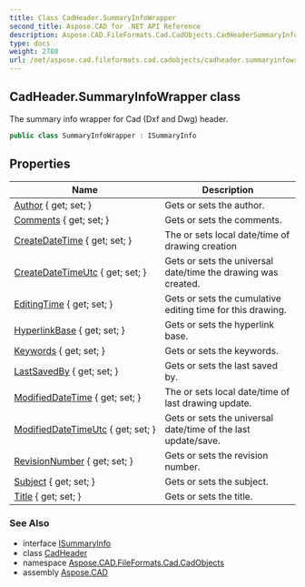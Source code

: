 ```yaml
---
title: Class CadHeader.SummaryInfoWrapper
second_title: Aspose.CAD for .NET API Reference
description: Aspose.CAD.FileFormats.Cad.CadObjects.CadHeaderSummaryInfoWrapper class. The summary info wrapper for Cad Dxf and Dwg header
type: docs
weight: 2780
url: /net/aspose.cad.fileformats.cad.cadobjects/cadheader.summaryinfowrapper/
---
```

## CadHeader.SummaryInfoWrapper class

The summary info wrapper for Cad (Dxf and Dwg) header.

```csharp
public class SummaryInfoWrapper : ISummaryInfo
```

## Properties

| Name | Description |
| --- | --- |
| [Author](../../aspose.cad.fileformats.cad.cadobjects/cadheader.summaryinfowrapper/author) { get; set; } | Gets or sets the author. |
| [Comments](../../aspose.cad.fileformats.cad.cadobjects/cadheader.summaryinfowrapper/comments) { get; set; } | Gets or sets the comments. |
| [CreateDateTime](../../aspose.cad.fileformats.cad.cadobjects/cadheader.summaryinfowrapper/createdatetime) { get; set; } | The or sets local date/time of drawing creation |
| [CreateDateTimeUtc](../../aspose.cad.fileformats.cad.cadobjects/cadheader.summaryinfowrapper/createdatetimeutc) { get; set; } | Gets or sets the universal date/time the drawing was created. |
| [EditingTime](../../aspose.cad.fileformats.cad.cadobjects/cadheader.summaryinfowrapper/editingtime) { get; set; } | Gets or sets the cumulative editing time for this drawing. |
| [HyperlinkBase](../../aspose.cad.fileformats.cad.cadobjects/cadheader.summaryinfowrapper/hyperlinkbase) { get; set; } | Gets or sets the hyperlink base. |
| [Keywords](../../aspose.cad.fileformats.cad.cadobjects/cadheader.summaryinfowrapper/keywords) { get; set; } | Gets or sets the keywords. |
| [LastSavedBy](../../aspose.cad.fileformats.cad.cadobjects/cadheader.summaryinfowrapper/lastsavedby) { get; set; } | Gets or sets the last saved by. |
| [ModifiedDateTime](../../aspose.cad.fileformats.cad.cadobjects/cadheader.summaryinfowrapper/modifieddatetime) { get; set; } | The or sets local date/time of last drawing update. |
| [ModifiedDateTimeUtc](../../aspose.cad.fileformats.cad.cadobjects/cadheader.summaryinfowrapper/modifieddatetimeutc) { get; set; } | Gets or sets the universal date/time of the last update/save. |
| [RevisionNumber](../../aspose.cad.fileformats.cad.cadobjects/cadheader.summaryinfowrapper/revisionnumber) { get; set; } | Gets or sets the revision number. |
| [Subject](../../aspose.cad.fileformats.cad.cadobjects/cadheader.summaryinfowrapper/subject) { get; set; } | Gets or sets the subject. |
| [Title](../../aspose.cad.fileformats.cad.cadobjects/cadheader.summaryinfowrapper/title) { get; set; } | Gets or sets the title. |

### See Also

* interface [ISummaryInfo](../isummaryinfo/)
* class [CadHeader](../cadheader/)
* namespace [Aspose.CAD.FileFormats.Cad.CadObjects](../../aspose.cad.fileformats.cad.cadobjects/)
* assembly [Aspose.CAD](../../)



